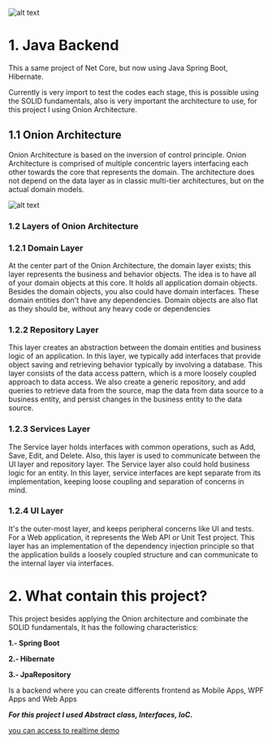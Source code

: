  ![alt text](https://github.com/hbkhum/JavaBackend/blob/master/Java.png) 


# 1. Java Backend
This a same project of Net Core, but now using Java Spring Boot, Hibernate.


Currently is very import to test the codes each stage, this is possible using the SOLID fundamentals, also is very 
important the architecture to use, for this project I using Onion Architecture.

## 1.1 Onion Architecture
Onion Architecture is based on the inversion of control principle. 
Onion Architecture is comprised of multiple concentric layers interfacing each other towards the core that represents the domain. 
The architecture does not depend on the data layer as in classic multi-tier architectures, but on the actual domain models.


 ![alt text](https://github.com/hbkhum/NetCore-Backend/blob/master/1.png) 
 
### 1.2 Layers of Onion Architecture
### 1.2.1 Domain Layer
At the center part of the Onion Architecture, the domain layer exists; this layer represents the business and behavior objects. 
The idea is to have all of your domain objects at this core. It holds all application domain objects. Besides the domain objects, 
you also could have domain interfaces. These domain entities don't have any dependencies. Domain objects are also flat as they 
should be, without any heavy code or dependencies

### 1.2.2 Repository Layer
This layer creates an abstraction between the domain entities and business logic of an application. In this layer, 
we typically add interfaces that provide object saving and retrieving behavior typically by involving a database. 
This layer consists of the data access pattern, which is a more loosely coupled approach to data access. We also create a generic 
repository, and add queries to retrieve data from the source, map the data from data source to a business entity, 
and persist changes in the business entity to the data source.

### 1.2.3 Services Layer
The Service layer holds interfaces with common operations, such as Add, Save, Edit, and Delete. Also, this layer is used to communicate
between the UI layer and repository layer. The Service layer also could hold business logic for an entity. 
In this layer, service interfaces are kept separate from its implementation, keeping loose coupling and separation of concerns in mind.

### 1.2.4  UI Layer
It's the outer-most layer, and keeps peripheral concerns like UI and tests. For a Web application, it represents the Web API or Unit Test project. This layer has an implementation of the dependency injection principle so that the application builds a loosely coupled structure and can communicate to the internal layer via interfaces.


# 2. What contain this project?
This project besides applying the Onion architecture and  combinate the SOLID fundamentals, 
It has the following characteristics:

**1.- Spring Boot**

**2.- Hibernate**

**3.- JpaRepository**



Is a backend where you can create differents frontend as Mobile Apps, WPF Apps and Web Apps

___For this project I used Abstract class, Interfaces,  IoC.___





[you can access to realtime demo](http://humbertopedraza.dynu.com:6000/api/Car)
